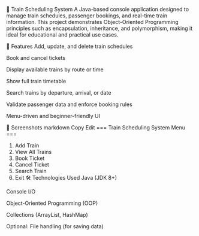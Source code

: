 🚆 Train Scheduling System
A Java-based console application designed to manage train schedules, passenger bookings, and real-time train information. This project demonstrates Object-Oriented Programming principles such as encapsulation, inheritance, and polymorphism, making it ideal for educational and practical use cases.

📌 Features
Add, update, and delete train schedules

Book and cancel tickets

Display available trains by route or time

Show full train timetable

Search trains by departure, arrival, or date

Validate passenger data and enforce booking rules

Menu-driven and beginner-friendly UI

📸 Screenshots
markdown
Copy
Edit
=== Train Scheduling System Menu ===
1. Add Train
2. View All Trains
3. Book Ticket
4. Cancel Ticket
5. Search Train
0. Exit
🛠️ Technologies Used
Java (JDK 8+)

Console I/O

Object-Oriented Programming (OOP)

Collections (ArrayList, HashMap)

Optional: File handling (for saving data)
